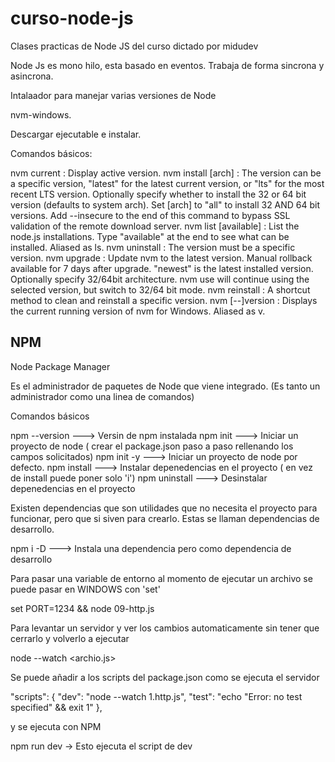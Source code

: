 # curso-node-js

Clases practicas de Node JS del curso dictado por midudev

Node Js es mono hilo, esta basado en eventos. Trabaja de forma sincrona y asincrona.

Intalaador para manejar varias versiones de Node

nvm-windows.

Descargar ejecutable e instalar.

Comandos básicos:

nvm current                  : Display active version.
nvm install <version> [arch] : The version can be a specific version, "latest" for the latest current version, or "lts" for the most recent LTS version. Optionally specify whether to install the 32 or 64 bit version  (defaults to system arch). Set [arch] to "all" to install 32 AND 64 bit versions. Add --insecure to the end of this command to bypass SSL validation of the remote download server.
nvm list [available]         : List the node.js installations. Type "available" at the end to see what can be installed. Aliased as ls.
nvm uninstall <version>      : The version must be a specific version.
nvm upgrade                  : Update nvm to the latest version. Manual rollback available for 7 days after upgrade. "newest" is the latest installed version. Optionally specify 32/64bit architecture. nvm use <arch> will continue using the selected version, but switch to 32/64 bit mode.
nvm reinstall <version>      : A shortcut method to clean and reinstall a specific version.
nvm [--]version              : Displays the current running version of nvm for Windows. Aliased as v.

## NPM

Node Package Manager

Es el administrador de paquetes de Node que viene integrado. (Es tanto un administrador como una linea de comandos)

Comandos básicos

npm --version ---> Versin de npm instalada
npm init ---> Iniciar un proyecto de node ( crear el package.json paso a paso rellenando los campos solicitados)
npm init -y ---> Iniciar un proyecto de node por defecto.
npm install <nombre-de-la-dependencia> ---> Instalar depenedencias en el proyecto ( en vez de install puede poner solo 'i')
npm uninstall <nombre-de-la-dependencia> ---> Desinstalar depenedencias en el proyecto

Existen dependencias que son utilidades que no necesita el proyecto para funcionar, pero que si siven para crearlo.
Estas se llaman dependencias de desarrollo.

npm i <nombre-de-la-dependencia> -D ---> Instala una dependencia pero como dependencia de desarrollo

Para pasar una variable de entorno al momento de ejecutar un archivo se puede pasar en WINDOWS con 'set'

set PORT=1234 && node 09-http.js

Para levantar un servidor y ver los cambios automaticamente sin tener que cerrarlo y volverlo a ejecutar

node --watch <archio.js>

Se puede añadir a los scripts del package.json como se ejecuta el servidor

"scripts": {
  "dev": "node --watch 1.http.js",
  "test": "echo \"Error: no test specified\" && exit 1"
},

y se ejecuta con NPM

npm run dev -> Esto ejecuta el script de dev